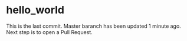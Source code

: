 # hello_world
This is the last commit. Master baranch has been updated 1 minute ago. Next step is to open a Pull Request.
